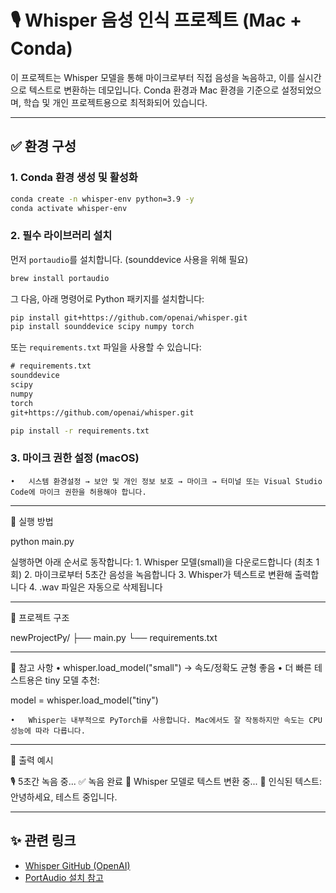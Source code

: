 # 🎙 Whisper 음성 인식 프로젝트 (Mac + Conda)

이 프로젝트는 Whisper 모델을 통해 마이크로부터 직접 음성을 녹음하고, 이를 실시간으로 텍스트로 변환하는 데모입니다. Conda 환경과 Mac 환경을 기준으로 설정되었으며, 학습 및 개인 프로젝트용으로 최적화되어 있습니다.

---

## ✅ 환경 구성

### 1. Conda 환경 생성 및 활성화

```bash
conda create -n whisper-env python=3.9 -y
conda activate whisper-env
```

### 2. 필수 라이브러리 설치

먼저 `portaudio`를 설치합니다. (sounddevice 사용을 위해 필요)

```bash
brew install portaudio
```

그 다음, 아래 명령어로 Python 패키지를 설치합니다:

```bash
pip install git+https://github.com/openai/whisper.git
pip install sounddevice scipy numpy torch
```

또는 `requirements.txt` 파일을 사용할 수 있습니다:

```txt
# requirements.txt
sounddevice
scipy
numpy
torch
git+https://github.com/openai/whisper.git
```

```bash
pip install -r requirements.txt
```

### 3. 마이크 권한 설정 (macOS)
	•	시스템 환경설정 → 보안 및 개인 정보 보호 → 마이크 → 터미널 또는 Visual Studio Code에 마이크 권한을 허용해야 합니다.

---

🚀 실행 방법

python main.py

실행하면 아래 순서로 동작합니다:
	1.	Whisper 모델(small)을 다운로드합니다 (최초 1회)
	2.	마이크로부터 5초간 음성을 녹음합니다
	3.	Whisper가 텍스트로 변환해 출력합니다
	4.	.wav 파일은 자동으로 삭제됩니다

---

📂 프로젝트 구조

newProjectPy/
├── main.py
└── requirements.txt

---

🧠 참고 사항
	•	whisper.load_model("small") → 속도/정확도 균형 좋음
	•	더 빠른 테스트용은 tiny 모델 추천:

model = whisper.load_model("tiny")

	•	Whisper는 내부적으로 PyTorch를 사용합니다. Mac에서도 잘 작동하지만 속도는 CPU 성능에 따라 다릅니다.

---

💬 출력 예시

🎙 5초간 녹음 중...
✅ 녹음 완료
🧠 Whisper 모델로 텍스트 변환 중...
📝 인식된 텍스트: 안녕하세요, 테스트 중입니다.

---

## ✨ 관련 링크
- [Whisper GitHub (OpenAI)](https://github.com/openai/whisper)
- [PortAudio 설치 참고](http://portaudio.com/)
